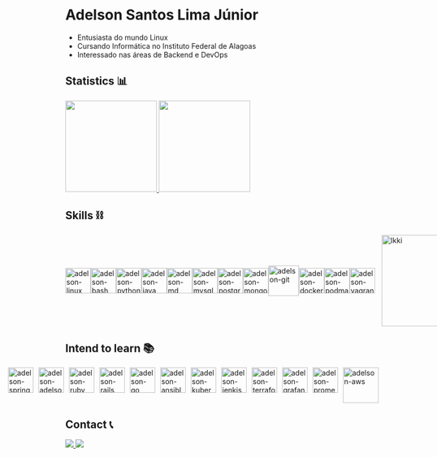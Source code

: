 # Adelson Santos Lima Júnior

+ Entusiasta do mundo Linux
+ Cursando Informática no Instituto Federal de Alagoas
+ Interessado nas áreas de Backend e DevOps

## Statistics 📊

<div>
  <a href="https://github.com/adelsonsljunior">
    <img height="180em" src="https://github-readme-stats.vercel.app/api?username=adelsonsljunior&show_icons=true&theme=dark&include_all_commits=true&count_private=true"/>
    <img height="180em" src="https://github-readme-stats.vercel.app/api/top-langs/?username=adelsonsljunior&layout=compact&langs_count=7&hide=html,cpp&theme=dark"/>
  </a>  
</div>

## Skills ⛓️

<div style="display: flex; flex-direction: row; gap: 10px; align-items: center">
  <div style="display: flex; align-items: center;">
    <img alt="adelson-linux" height="50" width="50" src="https://cdn.jsdelivr.net/gh/devicons/devicon/icons/linux/linux-original.svg" />          
    <img alt="adelson-bash" height="50" width="50" src="https://cdn.jsdelivr.net/gh/devicons/devicon/icons/bash/bash-original.svg" />
    <img alt="adelson-python" height="50" width="50" src="https://cdn.jsdelivr.net/gh/devicons/devicon/icons/python/python-original-wordmark.svg" />
    <img alt="adelson-java" height="50" width="50" src="https://cdn.jsdelivr.net/gh/devicons/devicon/icons/java/java-original-wordmark.svg" />
    <img alt="adelson-md" height="50" width="50" src="https://cdn.jsdelivr.net/gh/devicons/devicon/icons/markdown/markdown-original.svg" />        
    <img alt="adelson-mysql" height="50" width="50" src="https://cdn.jsdelivr.net/gh/devicons/devicon/icons/mysql/mysql-original-wordmark.svg" />
    <img alt="adelson-postgres" height="50" width="50" src="https://cdn.jsdelivr.net/gh/devicons/devicon/icons/postgresql/postgresql-original-wordmark.svg" />
    <img alt="adelson-mongo" height="50" width="50" src="https://cdn.jsdelivr.net/gh/devicons/devicon/icons/mongodb/mongodb-plain-wordmark.svg" />          
    <img alt="adelson-git" height="60" width="60" src="https://cdn.jsdelivr.net/gh/devicons/devicon/icons/git/git-plain-wordmark.svg" />
    <img alt="adelson-docker"  height= "50" src="https://cdn.jsdelivr.net/gh/devicons/devicon/icons/docker/docker-original-wordmark.svg" />
    <img alt="adelson-podman" height= "50" src="https://cdn.jsdelivr.net/gh/devicons/devicon/icons/podman/podman-original.svg" />
    <img alt="adelson-vagrant" height= "50" src="https://cdn.jsdelivr.net/gh/devicons/devicon/icons/vagrant/vagrant-original.svg" />   
  </div>
  <div>
    <img alt="Ikki" align="right" width="180" src="https://media.tenor.com/k1aUPAfpo_AAAAAC/ave-f%C3%A9nix-ikki.gif">
  </div>
</div>

## Intend to learn 📚

<div style="display: flex; flex-direction: row; gap: 10px; vertical-align: middle; justify-content: center">
  <img alt="adelson-spring" height="50" width="50" src="https://cdn.jsdelivr.net/gh/devicons/devicon/icons/spring/spring-original-wordmark.svg" />
  <img alt="adelson-adelson" height="50" width="50" src="https://cdn.jsdelivr.net/gh/devicons/devicon/icons/redis/redis-plain-wordmark.svg" />
  <img alt="adelson-ruby" height="50" width="50" src="https://cdn.jsdelivr.net/gh/devicons/devicon/icons/ruby/ruby-plain-wordmark.svg">
  <img alt="adelson-rails" height="50" width="50"  src="https://cdn.jsdelivr.net/gh/devicons/devicon/icons/rails/rails-plain-wordmark.svg" />
  <img alt="adelson-go" height="50" width="50" src="https://cdn.jsdelivr.net/gh/devicons/devicon/icons/go/go-original-wordmark.svg" />
  <img alt="adelson-ansible" height="50" width="50" src="https://cdn.jsdelivr.net/gh/devicons/devicon/icons/ansible/ansible-original-wordmark.svg" />  
  <img alt="adelson-kubernetes" height="50" width="50" src="https://cdn.jsdelivr.net/gh/devicons/devicon/icons/kubernetes/kubernetes-plain-wordmark.svg" />
  <img alt="adelson-jenkis" height="50" width="50" src="https://cdn.jsdelivr.net/gh/devicons/devicon/icons/jenkins/jenkins-original.svg" />
  <img alt="adelson-terraform" height="50" width="50" src="https://cdn.jsdelivr.net/gh/devicons/devicon/icons/terraform/terraform-original-wordmark.svg" />
  <img alt="adelson-grafana" height="50" width="50" src="https://cdn.jsdelivr.net/gh/devicons/devicon/icons/grafana/grafana-original-wordmark.svg" />
  <img alt="adelson-prometheus" height="50" width="50" src="https://cdn.jsdelivr.net/gh/devicons/devicon/icons/prometheus/prometheus-original.svg" />
  <img alt="adelson-aws"  height="70" width="70" src="https://cdn.jsdelivr.net/gh/devicons/devicon/icons/amazonwebservices/amazonwebservices-original-wordmark.svg" />    
</div>

## Contact 📞

<div>
  <a href="mailto:junioradelsonst@gmail.com" alt="Gmail">
    <img src="https://img.shields.io/badge/gmail-F74141?style=for-the-badge&logoColor=white&logo=gmail&link=mailto:mail.junioradelsonst@gmail.com"/>
  </a>
  <a href="https://www.linkedin.com/in/adelson-junior-a764a8262/">
    <img src="https://img.shields.io/badge/Adelson%20Júnior-0e76a8?style=for-the-badge&logo=Linkedin&link=https://www.linkedin.com/in/adelson-junior-a764a8262/"/>
  </a>
</div>
